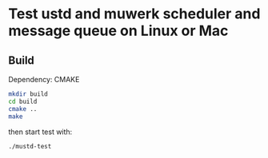 # Test ustd and muwerk scheduler and message queue on Linux or Mac

## Build

Dependency: CMAKE

```bash
mkdir build
cd build
cmake ..
make
```

then start test with:

```bash
./mustd-test
```
